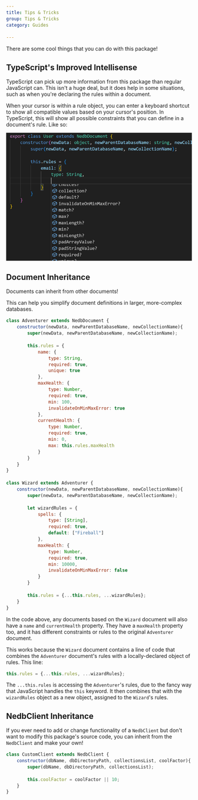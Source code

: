 ```yaml
---
title: Tips & Tricks
group: Tips & Tricks
category: Guides

---
```


There are some cool things that you can do with this package!

## TypeScript's Improved Intellisense

TypeScript can pick up more information from this package than regular JavaScript can. This isn't a huge deal, but it does help in some situations, such as when you're declaring the rules within a document.

When your cursor is within a rule object, you can enter a keyboard shortcut to show all compatible values based on your cursor's position. In TypeScript, this will show all possible constraints that you can define in a document's rule. Like so:

![A screenshot of Visual Studio Code, showing an intellisense menu pop-up.](./assets/TsIntellisenseForDocRules.png)


## Document Inheritance

Documents can inherit from other documents!

This can help you simplify document definitions in larger, more-complex databases.

```js
class Adventurer extends NedbDocument {
	constructor(newData, newParentDatabaseName, newCollectionName){
		super(newData, newParentDatabaseName, newCollectionName);

		this.rules = {
			name: {
				type: String,
				required: true,
				unique: true
			},
			maxHealth: {
				type: Number,
				required: true,
				min: 100,
				invalidateOnMinMaxError: true
			},
			currentHealth: {
				type: Number,
				required: true,
				min: 0,
				max: this.rules.maxHealth
			}
		}	
	}
}

class Wizard extends Adventurer {
	constructor(newData, newParentDatabaseName, newCollectionName){
		super(newData, newParentDatabaseName, newCollectionName);

		let wizardRules = {
			spells: {
				type: [String],
				required: true,
				default: ["Fireball"]
			},
			maxHealth: {
				type: Number,
				required: true,
				min: 10000,
				invalidateOnMinMaxError: false
			}
		}	

		this.rules = {...this.rules, ...wizardRules};
	}
}
```

In the code above, any documents based on the `Wizard` document will also have a `name` and `currentHealth` property. They have a `maxHealth` property too, and it has different constraints or rules to the original `Adventurer` document.

This works because the `Wizard` document contains a line of code that combines the `Adventurer` document's rules with a locally-declared object of rules. This line:

```js
this.rules = {...this.rules, ...wizardRules};
```

The `...this.rules` is accessing the `Adventurer`'s rules, due to the fancy way that JavaScript handles the `this` keyword. It then combines that with the `wizardRules` object as a new object, assigned to the `Wizard`'s rules.

## NedbClient Inheritance

If you ever need to add or change functionality of a `NedbClient` but don't want to modify this package's source code, you can inherit from the `NedbClient` and make your own!

```js
class CustomClient extends NedbClient {
	constructor(dbName, dbDirectoryPath, collectionsList, coolFactor){
		super(dbName, dbDirectoryPath, collectionsList);

		this.coolFactor = coolFactor || 10;
	}
}
```